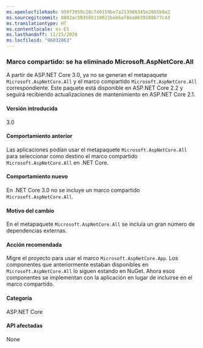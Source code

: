 ```yaml
---
ms.openlocfilehash: 959f3959c28c7d0159be7a213986345e2865b9a2
ms.sourcegitcommit: 0802ac583585110022beb6af8ea0b39188b77c43
ms.translationtype: HT
ms.contentlocale: es-ES
ms.lasthandoff: 11/25/2020
ms.locfileid: "96032863"
---
```

### <a name="shared-framework-removed-microsoftaspnetcoreall"></a>Marco compartido: se ha eliminado Microsoft.AspNetCore.All

A partir de ASP.NET Core 3.0, ya no se generan el metapaquete `Microsoft.AspNetCore.All` y el marco compartido `Microsoft.AspNetCore.All` correspondiente. Este paquete está disponible en ASP.NET Core 2.2 y seguirá recibiendo actualizaciones de mantenimiento en ASP.NET Core 2.1.

#### <a name="version-introduced"></a>Versión introducida

3.0

#### <a name="old-behavior"></a>Comportamiento anterior

Las aplicaciones podían usar el metapaquete `Microsoft.AspNetCore.All` para seleccionar como destino el marco compartido `Microsoft.AspNetCore.All` en .NET Core.

#### <a name="new-behavior"></a>Comportamiento nuevo

En .NET Core 3.0 no se incluye un marco compartido `Microsoft.AspNetCore.All`.

#### <a name="reason-for-change"></a>Motivo del cambio

En el metapaquete `Microsoft.AspNetCore.All` se incluía un gran número de dependencias externas.

#### <a name="recommended-action"></a>Acción recomendada

Migre el proyecto para usar el marco `Microsoft.AspNetCore.App`. Los componentes que anteriormente estaban disponibles en `Microsoft.AspNetCore.All` lo siguen estando en NuGet. Ahora esos componentes se implementan con la aplicación en lugar de incluirse en el marco compartido.

#### <a name="category"></a>Categoría

ASP.NET Core

#### <a name="affected-apis"></a>API afectadas

None

<!-- 

#### Affected APIs

Not detectable via API analysis

-->

